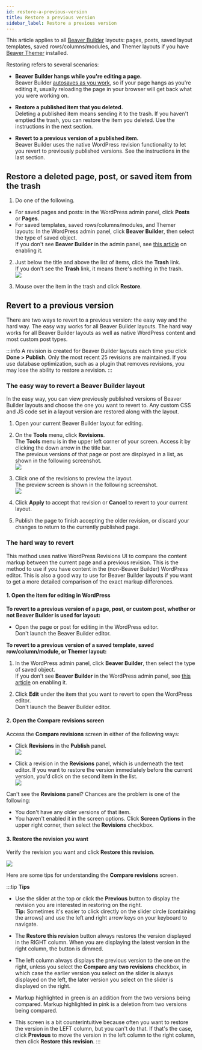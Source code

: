 ```yaml
---
id: restore-a-previous-version
title: Restore a previous version
sidebar_label: Restore a previous version
---
```


This article applies to all [Beaver Builder](https://www.wpbeaverbuilder.com)
layouts: pages, posts, saved layout templates, saved rows/columns/modules, and
Themer layouts if you have [Beaver Themer](https://www.wpbeaverbuilder.com/beaver-themer/) installed.

Restoring refers to several scenarios:

  * **Beaver Builder hangs while you're editing a page.**  
Beaver Builder [autosaves as you work](user-interface/top-bar.md#done-button), so if your page hangs as you're editing
it, usually reloading the page in your browser will get back what you were
working on.

  * **Restore a published item that you deleted.**  
Deleting a published item means sending it to the trash. If you haven't
emptied the trash, you can restore the item you deleted. Use the instructions
in the next section.

  * **Revert to a previous version of a published item.**  
Beaver Builder uses the native WordPress revision functionality to let you
revert to previously published versions. See the instructions in the last
section.

##  Restore a deleted page, post, or saved item from the trash

1. Do one of the following.  
  * For saved pages and posts: in the WordPress admin panel, click **Posts** or **Pages**.
  * For saved templates, saved rows/columns/modules, and Themer layouts: In the WordPress admin panel, click **Beaver Builder**, then select the type of saved object.  
If you don't see **Beaver Builder** in the admin panel, see [this article](/beaver-builder/troubleshooting/miscellaneous/cant-find-the-beaver-builder-menu-in-the-admin-panel.md) on enabling it.

  2. Just below the title and above the list of items, click the **Trash** link.  
If you don't see the **Trash** link, it means there's nothing in the trash.  
![](/img/how-to-tips-restore-version-1.png)

  3. Mouse over the item in the trash and click **Restore**.

## Revert to a previous version

There are two ways to revert to a previous version: the easy way and the hard
way. The easy way works for all Beaver Builder layouts. The hard way works for
all Beaver Builder layouts as well as native WordPress content and most custom
post types.

:::info 
A revision is created for Beaver Builder layouts each time you click
**Done > Publish**. Only the most recent 25 revisions are maintained. If you
use database optimization, such as a plugin that removes revisions, you may
lose the ability to restore a revision.
:::

### The easy way to revert a Beaver Builder layout

In the easy way, you can view previously published versions of Beaver Builder
layouts and choose the one you want to revert to. Any custom CSS and JS code set in a layout version are restored
along with the layout.

  1. Open your current Beaver Builder layout for editing.
  2. On the **Tools** menu, click **Revisions**.  
The **Tools** menu is in the upper left corner of your screen. Access it by
clicking the down arrow in the title bar.  
The previous versions of that page or post are displayed in a list, as shown
in the following screenshot.  
![](/img/how-to-tips-restore-version-2.jpg)

  3. Click one of the revisions to preview the layout.  
The preview screen is shown in the following screenshot.  
![](/img/how-to-tips-restore-version-3.png)

  4. Click **Apply** to accept that revision or **Cancel** to revert to your current layout.
  5. Publish the page to finish accepting the older revision, or discard your changes to return to the currently published page.

### The hard way to revert

This method uses native WordPress Revisions UI to compare the content markup
between the current page and a previous revision. This is the method to use if
you have content in the (non-Beaver Builder) WordPress editor. This is also a
good way to use for Beaver Builder layouts if you want to get a more detailed
comparison of the exact markup differences.

#### 1. Open the item for editing in WordPress

**To revert to a previous version of a page, post, or custom post, whether or
not Beaver Builder is used for layout:**

  * Open the page or post for editing in the WordPress editor.  
Don't launch the Beaver Builder editor.

**To revert to a previous version of a saved template, saved
row/column/module, or Themer layout:**

  1. In the WordPress admin panel, click **Beaver Builder**, then select the type of saved object.    
If you don't see **Beaver Builder** in the WordPress admin panel, see [this article](/beaver-builder/troubleshooting/miscellaneous/cant-find-the-beaver-builder-menu-in-the-admin-panel.md) on enabling it.

  2. Click **Edit** under the item that you want to revert to open the WordPress editor.  
Don't launch the Beaver Builder editor.

#### 2. Open the Compare revisions screen

Access the **Compare revisions** screen in either of the following ways:

  * Click **Revisions** in the **Publish** panel.  
![](/img/how-to-tips-restore-version-4.png)

  * Click a revision in the **Revisions** panel, which is underneath the text editor. If you want to restore the version immediately before the current version, you'd click on the second item in the list.  
![](/img/how-to-tips-restore-version-5.png)

Can't see the **Revisions** panel? Chances are the problem is one of the
following:

  * You don't have any older versions of that item.
  * You haven't enabled it in the screen options. Click **Screen Options** in the upper right corner, then select the **Revisions** checkbox.

#### 3. Restore the revision you want

Verify the revision you want and click  **Restore this revision**.

![](/img/how-to-tips-restore-version-6.png)

Here are some tips for understanding the **Compare revisions** screen.

:::tip **Tips**
* Use the slider at the top or click the **Previous** button to display the revision you are interested in restoring on the right.  
**Tip:** Sometimes it's easier to click directly on the slider circle
(containing the arrows) and use the left and right arrow keys on your keyboard
to navigate.

* The **Restore this revision** button always restores the version displayed in the RIGHT column. When you are displaying the latest version in the right column, the button is dimmed.

* The left column always displays the previous version to the one on the right, unless you select the **Compare any two revisions** checkbox, in which case the earlier version you select on the slider is always displayed on the left, the later version you select on the slider is displayed on the right.

* Markup highlighted in green is an addition from the two versions being compared. Markup highlighted in pink is a deletion from two versions being compared.

* This screen is a bit counterintuitive because often you want to restore the version in the LEFT column, but you can't do that. If that's the case, click **Previous** to move the version in the left column to the right column, then click **Restore this revision**.
:::
